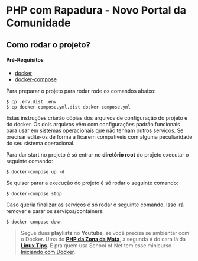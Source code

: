 # PHP com Rapadura - Novo Portal da Comunidade

## Como rodar o projeto?

#### Pré-Requisitos
- [docker](https://docs.docker.com/install/)
- [docker-compose](https://docs.docker.com/compose/install/)

Para preparar o projeto para rodar rode os comandos abaixo:
```
$ cp .env.dist .env
$ cp docker-compose.yml.dist docker-compose.yml
```
Estas instruções criarão cópias dos arquivos de configuração do projeto e do docker.
Os dois arquivos vêm com configurações padrão funcionais para usar em sistemas operacionais que não tenham outros serviços.
Se precisar edite-os de forma a ficarem compatíveis com alguma peculiaridade do seu sistema operacional.

Para dar start no projeto é só entrar no **diretório root** do projeto executar o seguinte comando:
```
$ docker-compose up -d
```

Se quiser parar a execução do projeto é só rodar o seguinte comando:
```
$ docker-compose stop
```

Caso queria finalizar os serviços é só rodar o seguinte comando. Isso irá remover e parar os serviços/containers:
```
$ docker-compose down
```

> Segue duas **playlists** no **Youtube**, se você precisa se ambientar com o Docker. 
Uma do [**PHP da Zona da Mata**](https://www.youtube.com/playlist?list=PLMpauGt6IneQxS46vhASvVh7wGLmMRuXO), 
a segunda é do cara lá da [**Linux Tips**](https://www.youtube.com/playlist?list=PLf-O3X2-mxDk1MnJsejJwqcrDC5kDtXEb). 
E pra quem usa School of Net tem esse minicurso [Iniciando com Docker](https://www.schoolofnet.com/curso-iniciando-com-docker-rev2/).
